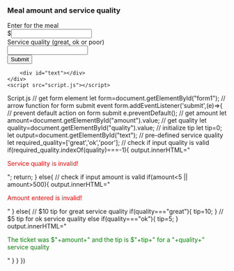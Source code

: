 <!DOCTYPE html>
<html lang="en">
<head>
    <meta charset="UTF-8">
    <meta http-equiv="X-UA-Compatible" content="IE=edge">
    <meta name="viewport" content="width=device-width, initial-scale=1.0">
    <title>Script Creation</title>
</head>
<body>
    <div>
        <h3>Meal amount and service quality</h3>
        <form id="form1">
            <!-- input amount -->
            <label for="amount">Enter for the meal</label><br>
            $<input type="number" id="amount"><br>
            <!-- input service quality -->
            <label for="quality">Service quality (great, ok or poor)</label><br>
            <input type="text" id="quality"><br>
            <!-- submit button -->
            <button type="submit">Submit</button>
        </form>

        <div id="text"></div>
    </div>
    <script src="script.js"></script>
</body>
</html>
Script.js
// get form element
let form=document.getElementById("form1");
// arrow function for form submit event
form.addEventListener('submit',(e)=>{
    // prevent default action on form submit
    e.preventDefault();
    // get amount
    let amount=document.getElementById("amount").value;
    // get quality
    let quality=document.getElementById("quality").value;
    // initialize tip
    let tip=0;
    let output=document.getElementById("text");
    // pre-defined service quality
    let required_quality=['great','ok','poor'];
    // check if input quality is valid
    if(required_quality.indexOf(quality)===-1){
        output.innerHTML="<p style='color:red'>Service quality is invalid!</p>";
        return;
    }
    else{
        // check if input amount is valid
        if(amount<5 || amount>500){
            output.innerHTML="<p style='color:red'>Amount entered is invalid!</p>"
        }
        else{
            // $10 tip for great service quality
            if(quality==="great"){
                tip=10;
            }
            // $5 tip for ok service quality
            else if(quality==="ok"){
                tip=5;
            }
            output.innerHTML="<p style='color:green'>The ticket was $"+amount+" and the tip is $"+tip+" for a "+quality+" service quality</p>"
        }
    }
})

